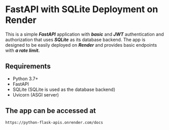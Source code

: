# FastAPI with SQLite Deployment on Render

This is a simple ***FastAPI*** application with ***basic*** and ***JWT*** authentication and authorization that uses ***SQLite*** as its database backend. The app is designed to be easily deployed on ***Render*** and provides basic endpoints with ***a rate limit.***

## Requirements

- Python 3.7+
- FastAPI
- SQLite (SQLite is used as the database backend)
- Uvicorn (ASGI server)

## The app can be accessed at



```bash
https://python-flask-apis.onrender.com/docs
```
